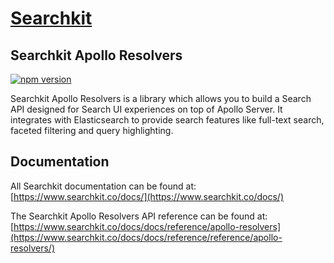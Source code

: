 # <a href="https://www.searchkit.co/">Searchkit</a>

## Searchkit Apollo Resolvers

[![npm version](https://badge.fury.io/js/%40searchkit%2Fclient.svg)](https://badge.fury.io/js/%40searchkit%2Fclient)

Searchkit Apollo Resolvers is a library which allows you to build a Search API designed for Search UI experiences on top of Apollo Server. It integrates with Elasticsearch to provide search features like full-text search, faceted filtering and query highlighting.   

## Documentation

All Searchkit documentation can be found at: <br/>
[https://www.searchkit.co/docs/](https://www.searchkit.co/docs/)

The Searchkit Apollo Resolvers API reference can be found at: <br/>
[https://www.searchkit.co/docs/docs/reference/apollo-resolvers](https://www.searchkit.co/docs/docs/reference/reference/apollo-resolvers/)
